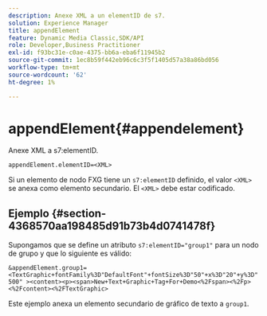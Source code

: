 ```yaml
---
description: Anexe XML a un elementID de s7.
solution: Experience Manager
title: appendElement
feature: Dynamic Media Classic,SDK/API
role: Developer,Business Practitioner
exl-id: f93bc31e-c0ae-4375-bb6a-eba6f11945b2
source-git-commit: 1ec8b59f442eb96c6c3f5f1405d57a38a86bd056
workflow-type: tm+mt
source-wordcount: '62'
ht-degree: 1%

---
```


# appendElement{#appendelement}

Anexe XML a s7:elementID.

`appendElement.elementID=<XML>`

Si un elemento de nodo FXG tiene un `s7:elementID` definido, el valor `<XML>` se anexa como elemento secundario. El `<XML>` debe estar codificado.

## Ejemplo {#section-4368570aa198485d91b73b4d0741478f}

Supongamos que se define un atributo `s7:elementID="group1"` para un nodo de grupo y que lo siguiente es válido:

`&appendElement.group1=<TextGraphic+fontFamily%3D"DefaultFont"+fontSize%3D"50"+x%3D"20"+y%3D"500" ><content><p><span>New+Text+Graphic+Tag+For+Demo<%2Fspan><%2Fp><%2Fcontent><%2FTextGraphic>`

Este ejemplo anexa un elemento secundario de gráfico de texto a `group1`.
